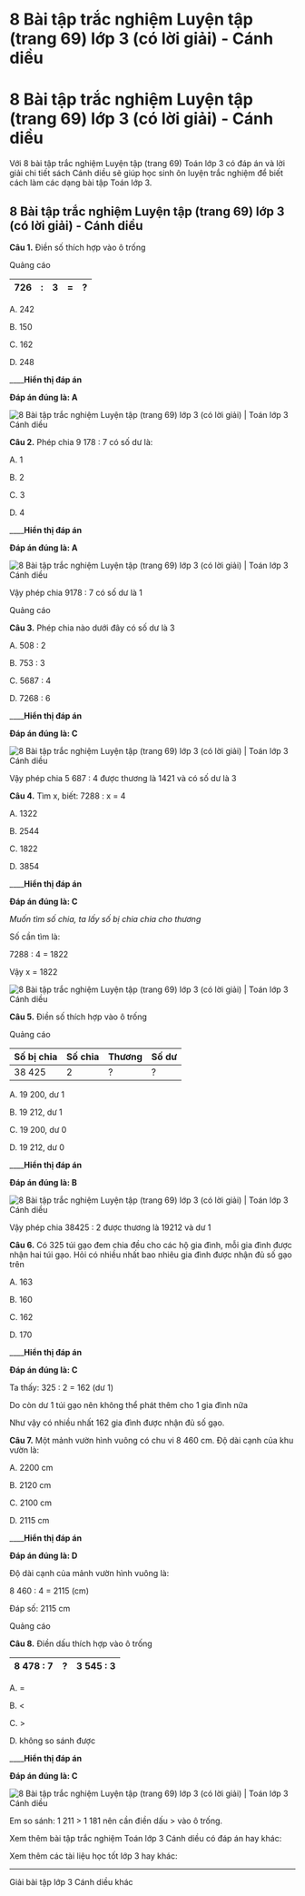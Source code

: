 # 8 Bài tập trắc nghiệm Luyện tập (trang 69) lớp 3 (có lời giải) - Cánh diều

# 8 Bài tập trắc nghiệm Luyện tập (trang 69) lớp 3 (có lời giải) - Cánh diều

Với 8 bài tập trắc nghiệm Luyện tập (trang 69) Toán lớp 3 có đáp án và lời giải chi tiết sách Cánh diều sẽ giúp học sinh ôn luyện trắc nghiệm để biết cách làm các dạng bài tập Toán lớp 3.

## 8 Bài tập trắc nghiệm Luyện tập (trang 69) lớp 3 (có lời giải) - Cánh diều

**Câu 1.** Điền số thích hợp vào ô trống

Quảng cáo

726 |  : |  3 |  = |  ?  
---|---|---|---|---  
  
A. 242

B. 150

C. 162

D. 248

____**Hiển thị đáp án**

**Đáp án đúng là: A**

![8 Bài tập trắc nghiệm Luyện tập \(trang 69\) lớp 3 \(có lời giải\) | Toán lớp 3 Cánh diều](https://vietjack.com/toan-3-cd/images/trac-nghiem-luyen-tap-trang-69.PNG)

**Câu 2.** Phép chia 9 178 : 7 có số dư là:

A. 1

B. 2

C. 3

D. 4

____**Hiển thị đáp án**

**Đáp án đúng là: A**

![8 Bài tập trắc nghiệm Luyện tập \(trang 69\) lớp 3 \(có lời giải\) | Toán lớp 3 Cánh diều](https://vietjack.com/toan-3-cd/images/trac-nghiem-luyen-tap-trang-69-a.PNG)

Vậy phép chia 9178 : 7 có số dư là 1

Quảng cáo

**Câu 3.** Phép chia nào dưới đây có số dư là 3

A. 508 : 2

B. 753 : 3

C. 5687 : 4

D. 7268 : 6

____**Hiển thị đáp án**

**Đáp án đúng là: C**

![8 Bài tập trắc nghiệm Luyện tập \(trang 69\) lớp 3 \(có lời giải\) | Toán lớp 3 Cánh diều](https://vietjack.com/toan-3-cd/images/trac-nghiem-luyen-tap-trang-69-aa.PNG)

Vậy phép chia 5 687 : 4 được thương là 1421 và có số dư là 3

**Câu 4.** Tìm x, biết: 7288 : x = 4

A. 1322

B. 2544

C. 1822

D. 3854

____**Hiển thị đáp án**

**Đáp án đúng là: C**

_Muốn tìm số chia, ta lấy số bị chia chia cho thương_

Số cần tìm là:

7288 : 4 = 1822 

Vậy x = 1822

![8 Bài tập trắc nghiệm Luyện tập \(trang 69\) lớp 3 \(có lời giải\) | Toán lớp 3 Cánh diều](https://vietjack.com/toan-3-cd/images/trac-nghiem-luyen-tap-trang-69-a1.PNG)

**Câu 5.** Điền số thích hợp vào ô trống

Quảng cáo

Số bị chia |  Số chia |  Thương |  Số dư  
---|---|---|---  
38 425 |  2 |  ? |  ?  
  
A. 19 200, dư 1

B. 19 212, dư 1

C. 19 200, dư 0

D. 19 212, dư 0

____**Hiển thị đáp án**

**Đáp án đúng là: B**

![8 Bài tập trắc nghiệm Luyện tập \(trang 69\) lớp 3 \(có lời giải\) | Toán lớp 3 Cánh diều](https://vietjack.com/toan-3-cd/images/trac-nghiem-luyen-tap-trang-69-a2.PNG)

Vậy phép chia 38425 : 2 được thương là 19212 và dư 1

**Câu 6.** Có 325 túi gạo đem chia đều cho các hộ gia đình, mỗi gia đình được nhận hai túi gạo. Hỏi có nhiều nhất bao nhiêu gia đình được nhận đủ số gạo trên

A. 163

B. 160

C. 162

D. 170

____**Hiển thị đáp án**

**Đáp án đúng là: C**

Ta thấy: 325 : 2 = 162 (dư 1)

Do còn dư 1 túi gạo nên không thể phát thêm cho 1 gia đình nữa

Như vậy có nhiều nhất 162 gia đình được nhận đủ số gạo.

**Câu 7.** Một mảnh vườn hình vuông có chu vi 8 460 cm. Độ dài cạnh của khu vườn là:

A. 2200 cm

B. 2120 cm

C. 2100 cm

D. 2115 cm

____**Hiển thị đáp án**

**Đáp án đúng là: D**

Độ dài cạnh của mảnh vườn hình vuông là:

8 460 : 4 = 2115 (cm)

Đáp số: 2115 cm

Quảng cáo

**Câu 8.** Điền dấu thích hợp vào ô trống

8 478 : 7 |  ? |  3 545 : 3  
---|---|---  
  
A. =

B. <

C. >

D. không so sánh được

____**Hiển thị đáp án**

**Đáp án đúng là: C**

![8 Bài tập trắc nghiệm Luyện tập \(trang 69\) lớp 3 \(có lời giải\) | Toán lớp 3 Cánh diều](https://vietjack.com/toan-3-cd/images/trac-nghiem-luyen-tap-trang-69-2.PNG)

Em so sánh: 1 211 > 1 181 nên cần điền dấu > vào ô trống.

Xem thêm bài tập trắc nghiệm Toán lớp 3 Cánh diều có đáp án hay khác:

Xem thêm các tài liệu học tốt lớp 3 hay khác:

* * *

Giải bài tập lớp 3 Cánh diều khác
